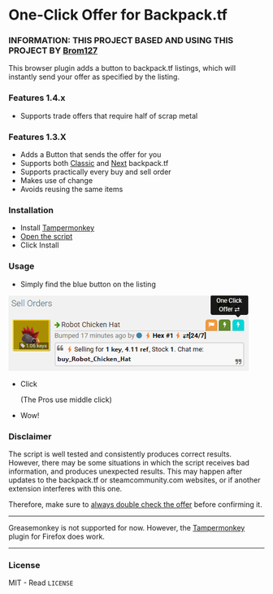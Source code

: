 # One-Click Offer for Backpack.tf

### INFORMATION: THIS PROJECT BASED AND USING THIS PROJECT BY [Brom127](https://github.com/peleicht/backpack-offer-sender/) 

This browser plugin adds a button to backpack.tf listings, which will instantly send your offer as specified by the listing.

### Features 1.4.x

- Supports trade offers that require half of scrap metal

### Features 1.3.X

- Adds a Button that sends the offer for you
- Supports both [Classic](https://backpack.tf) and [Next](https://next.backpack.tf) backpack.tf
- Supports practically every buy and sell order
- Makes use of change
- Avoids reusing the same items

### Installation

- Install [Tampermonkey](https://www.tampermonkey.net/)
- [Open the script](https://github.com/BrBriz/One-Click-Offer/raw/main/One-Click-Offer.js)
- Click Install

### Usage

- Simply find the blue button on the listing

![listings with buttons](/images/SellOrder.png)

- Click

  (The Pros use middle click)

- Wow!

### Disclaimer

The script is well tested and consistently produces correct results.
However, there may be some situations in which the script receives bad information, and produces unexpected results.
This may happen after updates to the backpack.tf or steamcommunity.com websites, or if another extension interferes with this one.

Therefore, make sure to <ins>always double check the offer</ins> before confirming it.

---

Greasemonkey is not supported for now. However, the [Tampermonkey](https://www.tampermonkey.net/) plugin for Firefox does work.

---

### License

MIT - Read `LICENSE`